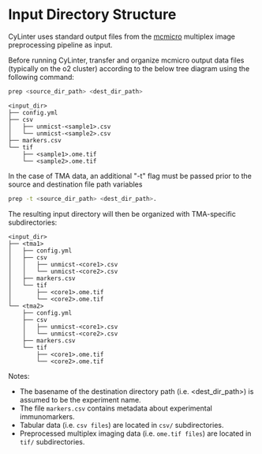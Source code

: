 # Input Directory Structure
CyLinter uses standard output files from the [mcmicro](https://github.com/labsyspharm/mcmicro) multiplex image preprocessing pipeline as input.

Before running CyLinter, transfer and organize mcmicro output data files (typically on the o2 cluster) according to the below tree diagram using the following command:

``` bash
prep <source_dir_path> <dest_dir_path>
```

```
<input_dir>
├── config.yml
├── csv
│   ├── unmicst-<sample1>.csv
│   └── unmicst-<sample2>.csv
├── markers.csv
└── tif
    ├── <sample1>.ome.tif
    └── <sample2>.ome.tif
```

In the case of TMA data, an additional "-t" flag must be passed prior to the source and destination file path variables

``` bash
prep -t <source_dir_path> <dest_dir_path>.
```

The resulting input directory will then be organized with TMA-specific subdirectories:

```
<input_dir>
├── <tma1>
│   ├── config.yml
│   ├── csv
│   │   ├── unmicst-<core1>.csv
│   │   └── unmicst-<core2>.csv
│   ├── markers.csv
│   └── tif
│       ├── <core1>.ome.tif
│       └── <core2>.ome.tif
└── <tma2>
    ├── config.yml
    ├── csv
    │   ├── unmicst-<core1>.csv
    │   └── unmicst-<core2>.csv
    ├── markers.csv
    └── tif
        ├── <core1>.ome.tif
        └── <core2>.ome.tif
```

Notes:

* The basename of the destination directory path (i.e. <dest_dir_path>) is assumed to be the experiment name.
* The file `markers.csv` contains metadata about experimental immunomarkers.
* Tabular data (i.e. `csv files`) are located in `csv/` subdirectories.
* Preprocessed multiplex imaging data (i.e. `ome.tif files`) are located in `tif/` subdirectories.

